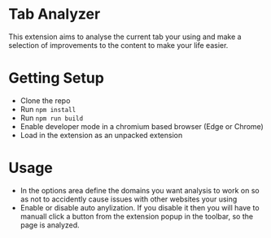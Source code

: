 # Tab Analyzer

This extension aims to analyse the current tab your using and make a selection of improvements to the content to make your life easier.

# Getting Setup

- Clone the repo
- Run ```npm install```
- Run ```npm run build```
- Enable developer mode in a chromium based browser (Edge or Chrome)
- Load in the extension as an unpacked extension

# Usage

- In the options area define the domains you want analysis to work on so as not to accidently cause issues with other websites your using
- Enable or disable auto anylization. If you disable it then you will have to manuall click a button from the extension popup in the toolbar, so the page is analyzed.